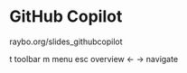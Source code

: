 <!-- .slide: data-state="layout-title no-fragment"  -->

# GitHub Copilot

<div class="btn btn-warning mt-3 ">raybo.org/slides_githubcopilot</div>

<p class="small mt-5">
  <span class="badge bg-dark me-1 ms-2">t</span> toolbar
  <span class="badge bg-dark me-1 ms-2">m</span> menu
  <span class="badge bg-dark me-1 ms-2">esc</span> overview
  <span class="badge bg-dark me-1 ms-2"> &larr; &rarr;</span> navigate
</p>

